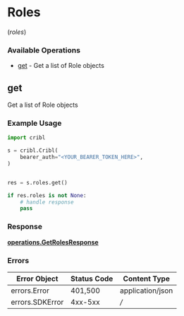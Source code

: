 # Roles
(*roles*)

### Available Operations

* [get](#get) - Get a list of Role objects

## get

Get a list of Role objects

### Example Usage

```python
import cribl

s = cribl.Cribl(
    bearer_auth="<YOUR_BEARER_TOKEN_HERE>",
)


res = s.roles.get()

if res.roles is not None:
    # handle response
    pass

```


### Response

**[operations.GetRolesResponse](../../models/operations/getrolesresponse.md)**
### Errors

| Error Object     | Status Code      | Content Type     |
| ---------------- | ---------------- | ---------------- |
| errors.Error     | 401,500          | application/json |
| errors.SDKError  | 4xx-5xx          | */*              |
